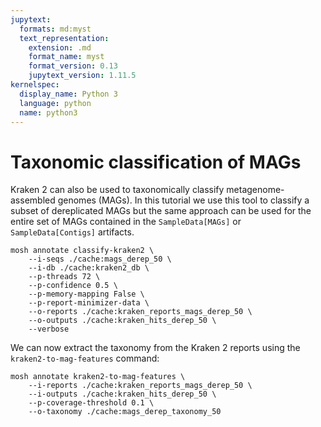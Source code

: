 ```yaml
---
jupytext:
  formats: md:myst
  text_representation:
    extension: .md
    format_name: myst
    format_version: 0.13
    jupytext_version: 1.11.5
kernelspec:
  display_name: Python 3
  language: python
  name: python3
---
```

# Taxonomic classification of MAGs
Kraken 2 can also be used to taxonomically classify metagenome-assembled genomes (MAGs). In this tutorial we use this
tool to classify a subset of dereplicated MAGs but the same approach can be used for the entire set of MAGs contained in 
the `SampleData[MAGs]` or `SampleData[Contigs]` artifacts.
```{code-cell}
mosh annotate classify-kraken2 \
    --i-seqs ./cache:mags_derep_50 \
    --i-db ./cache:kraken2_db \
    --p-threads 72 \
    --p-confidence 0.5 \
    --p-memory-mapping False \
    --p-report-minimizer-data \
    --o-reports ./cache:kraken_reports_mags_derep_50 \
    --o-outputs ./cache:kraken_hits_derep_50 \
    --verbose
```

We can now extract the taxonomy from the Kraken 2 reports using the `kraken2-to-mag-features` command:
```{code-cell}
mosh annotate kraken2-to-mag-features \
    --i-reports ./cache:kraken_reports_mags_derep_50 \
    --i-outputs ./cache:kraken_hits_derep_50 \
    --p-coverage-threshold 0.1 \
    --o-taxonomy ./cache:mags_derep_taxonomy_50
 ```
